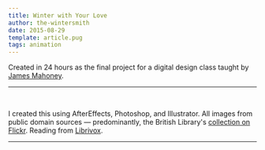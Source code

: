```yaml
---
title: Winter with Your Love
author: the-wintersmith
date: 2015-08-29
template: article.pug
tags: animation
---
```


Created in 24 hours as the final project for a digital design class taught by [James Mahoney](http://www.jamesmahoney.net/).  

---
<div class="youtube" id="Fg-Mnc_k1-Y"></div><br>

I created this using AfterEffects, Photoshop, and Illustrator.  All images from public domain sources — predominantly, the British Library's [collection on Flickr](https://www.flickr.com/photos/britishlibrary).  Reading from [Librivox](http://www.librivox.org).
  
---
